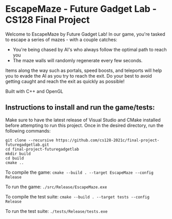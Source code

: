 # EscapeMaze - Future Gadget Lab - CS128 Final Project

Welcome to EscapeMaze by Future Gadget Lab! In our game, you're tasked to escape a series of mazes - with a couple catches: 

* You're being chased by AI's who always follow the optimal path to reach you
* The maze walls will randomly regenerate every few seconds. 
 
Items along the way such as portals, speed boosts, and teleports will help you to evade the AI as you try to reach the exit. Do your best to avoid getting caught and reach the exit as quickly as possible!


Built with C++ and OpenGL


## Instructions to install and run the game/tests:
Make sure to have the latest release of Visual Studio and CMake installed before attempting to run this project. Once in the desired directory, run the following commands:

```git clone --recursive https://github.com/cs128-2021c/final-project-futuregadgetlab.git```  
```cd final-project-futuregadgetlab```  
```mkdir build```  
```cd build```  
```cmake ..```  

To compile the game:
```cmake --build . --target EscapeMaze --config Release```

To run the game:
```./src/Release/EscapeMaze.exe```

To compile the test suite:
```cmake --build . --target tests --config Release```

To run the test suite:
```./tests/Release/tests.exe```
